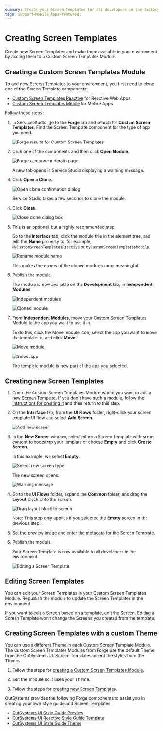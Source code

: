 ```yaml
---
summary: Create your Screen Templates for all developers in the factory.
tags: support-Mobile_Apps-featured;
---
```


# Creating Screen Templates

Create new Screen Templates and make them available in your environment by adding them to a Custom Screen Templates Module.

## Creating a Custom Screen Templates Module

To add new Screen Templates to your environment, you first need to clone one of the Screen Template components: 

* [Custom Screen Templates Reactive](https://www.outsystems.com/forge/component-overview/7127/custom-screen-templates-reactive) for Reactive Web Apps
* [Custom Screen Templates Mobile](<https://www.outsystems.com/forge/component-overview/5060/custom-screen-templates-mobile>) for Mobile Apps

Follow these steps:

1. In Service Studio, go to the **Forge** tab and search for **Custom Screen Templates**. Find the Screen Template component for the type of app you need. 

    ![Forge results for Custom Screen Templates](images/forge-1-ss.png)
    
1. Click one of the components and then click **Open Module**. 
     
    ![Forge component details page](images/forge-2-ss.png)

    A new tab opens in Service Studio displaying a warning message.
     
1. Click **Open a Clone**.

    ![Open clone confirmation dialog](images/forge-3-ss.png)

    Service Studio takes a few seconds to clone the module.

1. Click **Close**.

    ![Close clone dialog box](images/forge-4-ss.png)

1. This is an optional, but a highly recommended step. 

    Go to the **Interface** tab, click the module title in the element tree, and edit the **Name** property to, for example, `MyCustomScreenTemplatesReactive` or `MyCustomScreenTemplatesMobile`. 
    
    ![Rename module name](images/forge-5-ss.png)
    
    This makes the names of the cloned modules more meaningful.

1. Publish the module. 

    The module is now available on the **Development** tab, in **Independent Modules**.

    ![Independent modules](images/forge-6-ss.png)

    ![Cloned module](images/forge-7-ss.png)

1. From **Independent Modules**, move your Custom Screen Templates Module to the app you want to use it in. 

    To do this, click the Move module icon, select the app you want to move the template to, and click **Move**.
    
    ![Move module](images/forge-8-ss.png)
        
    ![Select app](images/forge-9-ss.png)

    The template module is now part of the app you selected.


## Creating new Screen Templates

1. Open the Custom Screen Templates Module where you want to add a new Screen Template. If you don't have such a module, follow the [instructions for creating it](<#creating-custom-screen-templates-module>) and then return to this step.

1. On the **Interface** tab, from the **UI Flows** folder, right-click your screen template UI flow and select **Add Screen**.

    ![Add new screen](images/forge-10-ss.png)

1. In the **New Screen** window, select either a Screen Template with some content to bootstrap your template or choose **Empty** and click **Create Screen**. 

    In this example, we select **Empty**.

    ![Select new screen type](images/forge-11-ss.png)

    The new screen opens: 

    ![Warning message](images/forge-12-ss.png)

1. Go to the **UI Flows** folder, expand the **Common** folder, and drag the **Layout** block onto the screen.

    ![Drag layout block to screen](images/forge-13-ss.png)

    Note: This step only applies if you selected the **Empty** screen in the previous step.

1. [Set the preview image](<reference-metadata.md#preview-image>) and enter the [metadata](<reference-metadata.md>) for the Screen Template.

1. Publish the module.

    Your Screen Template is now available to all developers in the environment.

    ![Editing a Screen Template](images/forge-14-ss.png)

## Editing Screen Templates

You can edit your Screen Templates in your Custom Screen Templates Module. Republish the module to update the Screen Templates in the environment.

If you want to edit a Screen based on a template, edit the Screen. Editing a Screen Template won't change the Screens you created from the template. 

## Creating Screen Templates with a custom Theme

You can use a different Theme in each Custom Screen Template Module. The Custom Screen Templates Modules from Forge use the default Theme from the OutSystems UI. Screen Templates inherit the styles from the Theme. 

1. Follow the steps for [creating a Custom Screen Templates Module](<#creating-custom-screen-templates-module>).

1. Edit the module so it uses your Theme.

1. Follow the steps for [creating new Screen Templates](<#creating-new-screen-templates>).

OutSystems provides the following Forge components to assist you in creating your own style guide and Screen Templates:

* [OutSystems UI Style Guide Preview](https://www.outsystems.com/forge/component-overview/7527/outsystems-ui-style-guide-preview)
* [OutSystems UI Reactive Style Guide Template](https://www.outsystems.com/forge/component-overview/7526/outsystems-ui-reactive-style-guide-template)
* [OutSystems UI Style Guide Theme](https://www.outsystems.com/forge/component-overview/8240/outsystems-ui-style-guide-theme)